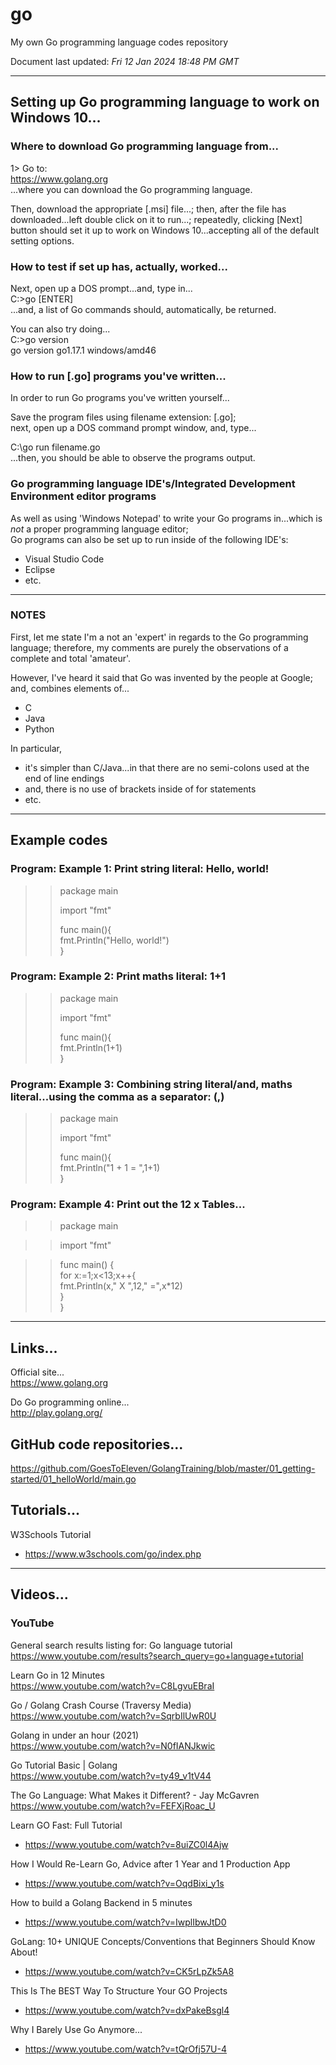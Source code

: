 # go
My own Go programming language codes repository  

Document last updated: *Fri 12 Jan 2024 18:48 PM GMT*  

-----

## Setting up Go programming language to work on Windows 10...

### Where to download Go programming language from...

1> Go to:   
https://www.golang.org  
...where you can download the Go programming language.

Then, download the appropriate [.msi] file...; then, after the file has downloaded...left double click on it to run...; repeatedly, clicking [Next] button should set it up to work on Windows 10...accepting all of the default setting options.

### How to test if set up has, actually, worked...

Next, open up a DOS prompt...and, type in...  
C:\>go [ENTER]  
...and, a list of Go commands should, automatically, be returned.  

You can also try doing...    
C:\>go version  
go version go1.17.1 windows/amd46  

### How to run [.go] programs you've written...

In order to run Go programs you've written yourself...  

Save the program files using filename extension: [.go];   
next, open up a DOS command prompt window, and, type...    

C:\go run filename.go  
...then, you should be able to observe the programs output.   

### Go programming language IDE's/Integrated Development Environment editor programs  

As well as using 'Windows Notepad' to write your Go programs in...which is *not* a proper programming language editor;  
Go programs can also be set up to run inside of the following IDE's:  

- Visual Studio Code  
- Eclipse   
- etc.  

-----

### NOTES  

First, let me state I'm a not an 'expert' in regards to the Go programming language; therefore, my comments are purely the observations of a complete and total 'amateur'.

However, I've heard it said that Go was invented by the people at Google; and, combines elements of...

- C  
- Java    
- Python    

In particular,  

- it's simpler than C/Java...in that there are no semi-colons used at the end of line endings    
- and, there is no use of brackets inside of for statements     
- etc.  

-----

## Example codes  

### Program: Example 1: Print string literal: Hello, world!

>>package main  
>>
>>import "fmt"  
>>
>>func main(){  
>> fmt.Println("Hello, world!")  
>>}  

### Program: Example 2: Print maths literal: 1+1

>>package main  
>>
>>import "fmt"  
>>
>>func main(){  
>> fmt.Println(1+1)    
>>}  

### Program: Example 3: Combining string literal/and, maths literal...using the comma as a separator: (,)

>>package main  
>>
>>import "fmt"  
>>
>>func main(){  
>> fmt.Println("1 + 1 = ",1+1)    
>>}  

### Program: Example 4: Print out the 12 x Tables...

>>package main  

>>import "fmt"   

>>func main() {  
>>	for x:=1;x<13;x++{  
>>	 fmt.Println(x," X ",12," =",x*12)  
>>	}  
>>}  

-----

## Links...

Official site...  
https://www.golang.org  

Do Go programming online...  
http://play.golang.org/

## GitHub code repositories...

https://github.com/GoesToEleven/GolangTraining/blob/master/01_getting-started/01_helloWorld/main.go  

## Tutorials...  

W3Schools Tutorial  
- https://www.w3schools.com/go/index.php  

-----

## Videos...  

### YouTube  

General search results listing for: Go language tutorial  
https://www.youtube.com/results?search_query=go+language+tutorial  

Learn Go in 12 Minutes  
https://www.youtube.com/watch?v=C8LgvuEBraI  

Go / Golang Crash Course (Traversy Media)  
https://www.youtube.com/watch?v=SqrbIlUwR0U  

Golang in under an hour (2021)  
https://www.youtube.com/watch?v=N0fIANJkwic  

Go Tutorial Basic | Golang  
https://www.youtube.com/watch?v=ty49_v1tV44  

The Go Language: What Makes it Different? - Jay McGavren  
https://www.youtube.com/watch?v=FEFXjRoac_U  

Learn GO Fast: Full Tutorial  
- https://www.youtube.com/watch?v=8uiZC0l4Ajw  

How I Would Re-Learn Go, Advice after 1 Year and 1 Production App    
- https://www.youtube.com/watch?v=OqdBixi_y1s

How to build a Golang Backend in 5 minutes  
- https://www.youtube.com/watch?v=IwplIbwJtD0     

GoLang: 10+ UNIQUE Concepts/Conventions that Beginners Should Know About!  
- https://www.youtube.com/watch?v=CK5rLpZk5A8

This Is The BEST Way To Structure Your GO Projects  
- https://www.youtube.com/watch?v=dxPakeBsgl4  
 
Why I Barely Use Go Anymore...  
- https://www.youtube.com/watch?v=tQrOfj57U-4  











